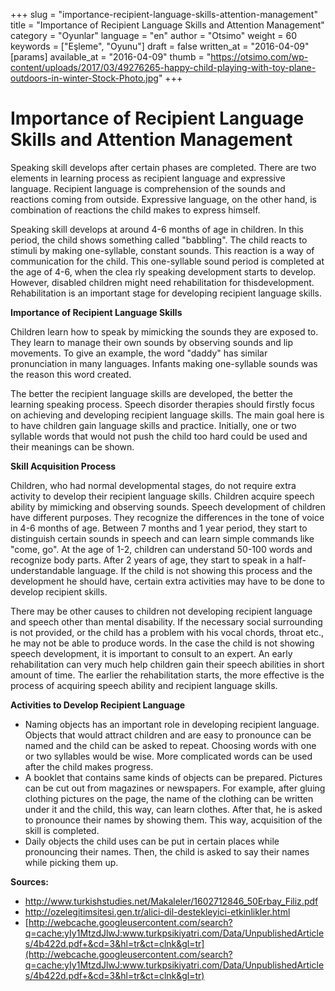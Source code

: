 +++
slug = "importance-recipient-language-skills-attention-management"
title = "Importance of Recipient Language Skills and Attention Management"
category = "Oyunlar"
language = "en"
author = "Otsimo"
weight = 60
keywords = ["Eşleme", "Oyunu"]
draft = false
written_at = "2016-04-09"
[params]
available_at = "2016-04-09"
thumb = "https://otsimo.com/wp-content/uploads/2017/03/49276265-happy-child-playing-with-toy-plane-outdoors-in-winter-Stock-Photo.jpg"
+++

# Importance of Recipient Language Skills and Attention Management

Speaking skill develops after certain phases are completed. There are two elements in learning process as recipient language and expressive language. Recipient language is comprehension of the sounds and reactions coming from outside. Expressive language, on the other hand, is combination of reactions the child makes to express himself.

Speaking skill develops at around 4-6 months of age in children. In this period, the child shows something called "babbling". The child reacts to stimuli by making one-syllable, constant sounds. This reaction is a way of communication for the child. This one-syllable sound period is completed at the age of 4-6, when the clea rly speaking development starts to develop. However, disabled children might need rehabilitation for thisdevelopment. Rehabilitation is an important stage for developing recipient language skills.

**Importance of Recipient Language Skills**

Children learn how to speak by mimicking the sounds they are exposed to. They learn to manage their own sounds by observing sounds and lip movements. To give an example, the word "daddy" has similar pronunciation in many languages. Infants making one-syllable sounds was the reason this word created.

The better the recipient language skills are developed, the better the learning speaking process. Speech disorder therapies should firstly focus on achieving and developing recipient language skills. The main goal here is to have children gain language skills and practice. Initially, one or two syllable words that would not push the child too hard could be used and their meanings can be shown.

**Skill Acquisition Process**

Children, who had normal developmental stages, do not require extra activity to develop their recipient language skills. Children acquire speech ability by mimicking and observing sounds. Speech development of children have different purposes. They recognize the differences in the tone of voice in 4-6 months of age. Between 7 months and 1 year period, they start to distinguish certain sounds in speech and can learn simple commands like "come, go". At the age of 1-2, children can understand 50-100 words and recognize body parts. After 2 years of age, they start to speak in a half-understandable language. If the child is not showing this process and the development he should have, certain extra activities may have to be done to develop recipient skills.

There may be other causes to children not developing recipient language and speech other than mental disability. If the necessary social surrounding is not provided, or the child has a problem with his vocal chords, throat etc., he may not be able to produce words. In the case the child is not showing speech development, it is important to consult to an expert. An early rehabilitation can very much help children gain their speech abilities in short amount of time. The earlier the rehabilitation starts, the more effective is the process of acquiring speech ability and recipient language skills.

**Activities to Develop Recipient Language**

  * Naming objects has an important role in developing recipient language. Objects that would attract children and are easy to pronounce can be named and the child can be asked to repeat. Choosing words with one or two syllables would be wise. More complicated words can be used after the child makes progress.
  * A booklet that contains same kinds of objects can be prepared. Pictures can be cut out from magazines or newspapers. For example, after gluing clothing pictures on the page, the name of the clothing can be written under it and the child, this way, can learn clothes. After that, he is asked to pronounce their names by showing them. This way, acquisition of the skill is completed.
  * Daily objects the child uses can be put in certain places while pronouncing their names. Then, the child is asked to say their names while picking them up.

**Sources:**

  * <http://www.turkishstudies.net/Makaleler/1602712846_50Erbay_Filiz.pdf>
  * <http://ozelegitimsitesi.gen.tr/alici-dil-destekleyici-etkinlikler.html>
  * [http://webcache.googleusercontent.com/search?q=cache:yIy1MtzdJlwJ:www.turkpsikiyatri.com/Data/UnpublishedArticles/4b422d.pdf+&cd=3&hl=tr&ct=clnk&gl=tr](http://webcache.googleusercontent.com/search?q=cache:yIy1MtzdJlwJ:www.turkpsikiyatri.com/Data/UnpublishedArticles/4b422d.pdf+&cd=3&hl=tr&ct=clnk&gl=tr)

